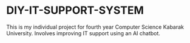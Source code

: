 # DIY-IT-SUPPORT-SYSTEM
This is my individual project for fourth year Computer Science Kabarak University. Involves improving IT support using an AI chatbot.

